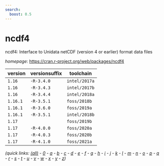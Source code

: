 ```yaml
---
search:
  boost: 0.5
---
```

# ncdf4

ncdf4: Interface to Unidata netCDF (version 4 or earlier) format data files

*homepage*: <https://cran.r-project.org/web/packages/ncdf4>

version | versionsuffix | toolchain
--------|---------------|----------
``1.16`` | ``-R-3.4.0`` | ``intel/2017a``
``1.16`` | ``-R-3.4.3`` | ``intel/2017b``
``1.16`` | ``-R-3.4.4`` | ``intel/2018a``
``1.16.1`` | ``-R-3.5.1`` | ``foss/2018b``
``1.16.1`` | ``-R-3.6.0`` | ``foss/2019a``
``1.16.1`` | ``-R-3.5.1`` | ``intel/2018b``
``1.17`` |  | ``foss/2019b``
``1.17`` | ``-R-4.0.0`` | ``foss/2020a``
``1.17`` | ``-R-4.0.3`` | ``foss/2020b``
``1.17`` | ``-R-4.1.0`` | ``foss/2021a``


*(quick links: [(all)](../index.md) - [0](../0/index.md) - [a](../a/index.md) - [b](../b/index.md) - [c](../c/index.md) - [d](../d/index.md) - [e](../e/index.md) - [f](../f/index.md) - [g](../g/index.md) - [h](../h/index.md) - [i](../i/index.md) - [j](../j/index.md) - [k](../k/index.md) - [l](../l/index.md) - [m](../m/index.md) - [n](../n/index.md) - [o](../o/index.md) - [p](../p/index.md) - [q](../q/index.md) - [r](../r/index.md) - [s](../s/index.md) - [t](../t/index.md) - [u](../u/index.md) - [v](../v/index.md) - [w](../w/index.md) - [x](../x/index.md) - [y](../y/index.md) - [z](../z/index.md))*

